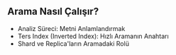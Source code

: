 ## Arama Nasıl Çalışır?

* Analiz Süreci: Metni Anlamlandırmak
* Ters Index (Inverted Index): Hızlı Aramanın Anahtarı
* Shard ve Replica'ların Aramadaki Rolü

